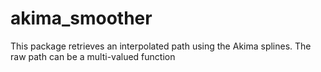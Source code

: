 # akima_smoother
This package retrieves an interpolated path using the Akima splines. The raw path can be a multi-valued function
